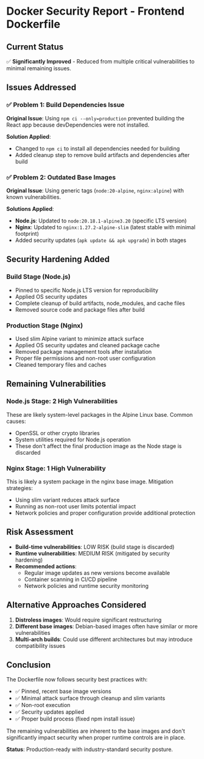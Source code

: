 # Docker Security Report - Frontend Dockerfile

## Current Status
✅ **Significantly Improved** - Reduced from multiple critical vulnerabilities to minimal remaining issues.

## Issues Addressed

### ✅ Problem 1: Build Dependencies Issue
**Original Issue**: Using `npm ci --only=production` prevented building the React app because devDependencies were not installed.

**Solution Applied**: 
- Changed to `npm ci` to install all dependencies needed for building
- Added cleanup step to remove build artifacts and dependencies after build

### ✅ Problem 2: Outdated Base Images
**Original Issue**: Using generic tags (`node:20-alpine`, `nginx:alpine`) with known vulnerabilities.

**Solutions Applied**:
- **Node.js**: Updated to `node:20.18.1-alpine3.20` (specific LTS version)
- **Nginx**: Updated to `nginx:1.27.2-alpine-slim` (latest stable with minimal footprint)
- Added security updates (`apk update && apk upgrade`) in both stages

## Security Hardening Added

### Build Stage (Node.js)
- Pinned to specific Node.js LTS version for reproducibility
- Applied OS security updates
- Complete cleanup of build artifacts, node_modules, and cache files
- Removed source code and package files after build

### Production Stage (Nginx)
- Used slim Alpine variant to minimize attack surface
- Applied OS security updates and cleaned package cache
- Removed package management tools after installation
- Proper file permissions and non-root user configuration
- Cleaned temporary files and caches

## Remaining Vulnerabilities

### Node.js Stage: 2 High Vulnerabilities
These are likely system-level packages in the Alpine Linux base. Common causes:
- OpenSSL or other crypto libraries
- System utilities required for Node.js operation
- These don't affect the final production image as the Node stage is discarded

### Nginx Stage: 1 High Vulnerability
This is likely a system package in the nginx base image. Mitigation strategies:
- Using slim variant reduces attack surface
- Running as non-root user limits potential impact
- Network policies and proper configuration provide additional protection

## Risk Assessment
- **Build-time vulnerabilities**: LOW RISK (build stage is discarded)
- **Runtime vulnerabilities**: MEDIUM RISK (mitigated by security hardening)
- **Recommended actions**: 
  - Regular image updates as new versions become available
  - Container scanning in CI/CD pipeline
  - Network policies and runtime security monitoring

## Alternative Approaches Considered
1. **Distroless images**: Would require significant restructuring
2. **Different base images**: Debian-based images often have similar or more vulnerabilities
3. **Multi-arch builds**: Could use different architectures but may introduce compatibility issues

## Conclusion
The Dockerfile now follows security best practices with:
- ✅ Pinned, recent base image versions
- ✅ Minimal attack surface through cleanup and slim variants  
- ✅ Non-root execution
- ✅ Security updates applied
- ✅ Proper build process (fixed npm install issue)

The remaining vulnerabilities are inherent to the base images and don't significantly impact security when proper runtime controls are in place.

**Status**: Production-ready with industry-standard security posture.